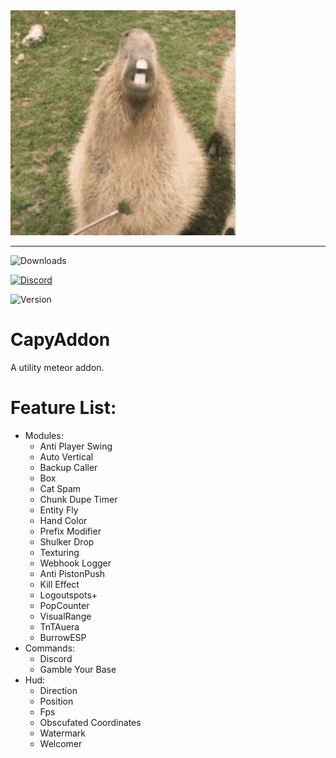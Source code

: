 <img src="./src/main/resources/assets/capyaddon/icon.png" alt="Logo" width="360" height="360">

***

![Downloads](https://img.shields.io/github/downloads/CapyKing10/CapyAddon/total?style=for-the-badge&logo=github&logoColor=ed9a3b&color=ed9a3b)

[![Discord](https://img.shields.io/discord/1154497694597910620?style=for-the-badge&logo=discord&logoColor=%23ed9a3b&logoSize=%23ed9a3b&label=Discord&color=%23ed9a3b)](https://dsc.gg/capyking10)

![Version](https://img.shields.io/badge/Version-1.21.1-ed9a3b?style=for-the-badge)

# CapyAddon

A utility meteor addon.

# Feature List:
- Modules:
    - Anti Player Swing
    - Auto Vertical
    - Backup Caller
    - Box
    - Cat Spam
    - Chunk Dupe Timer
    - Entity Fly
    - Hand Color
    - Prefix Modifier
    - Shulker Drop
    - Texturing
    - Webhook Logger
    - Anti PistonPush
    - Kill Effect
    - Logoutspots+
    - PopCounter
    - VisualRange
    - TnTAuera
    - BurrowESP
- Commands:
    - Discord
    - Gamble Your Base
- Hud:
    - Direction
    - Position
    - Fps
    - Obscufated Coordinates
    - Watermark
    - Welcomer
